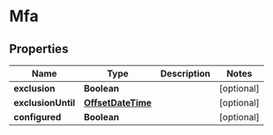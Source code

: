 
# Mfa

## Properties
Name | Type | Description | Notes
------------ | ------------- | ------------- | -------------
**exclusion** | **Boolean** |  |  [optional]
**exclusionUntil** | [**OffsetDateTime**](OffsetDateTime.md) |  |  [optional]
**configured** | **Boolean** |  |  [optional]



